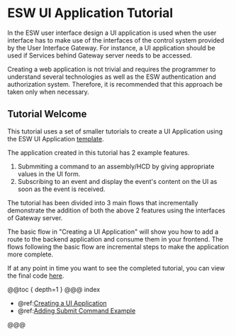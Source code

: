 # ESW UI Application Tutorial

In the ESW user interface design a UI application is used when the user interface has to make use of the interfaces of the control system provided by the User Interface Gateway. For instance, a UI application
should be used if Services behind Gateway server needs to be accessed.

Creating a web application is not trivial and requires the programmer to understand several technologies as well as the
ESW authentication and authorization system. Therefore, it is recommended that this approach be taken only when
necessary.

## Tutorial Welcome

This tutorial uses a set of smaller tutorials to create a UI Application using the ESW UI Application [template](https://github.com/tmtsoftware/esw-ui-template.g8).

The application created in this tutorial has 2 example features.

1. Submmiting a command to an assembly/HCD by giving appropriate values in the UI form.
2. Subscribing to an event and display the event's content on the UI as soon as the event is received.

The tutorial has been divided into 3 main flows that incrementally demonstrate the addition of both the above 2 features using the interfaces of
Gateway server.

The basic flow in "Creating a UI Application" will show you how to add a route to the backend application and consume them in your frontend.
The flows following the basic flow are incremental steps to make the application more complete.

If at any point in time you want to see the completed tutorial, you can view the final code [here](https://github.com/tmtsoftware/esw-ui-example).

@@toc { depth=1 }
@@@ index

- @ref:[Creating a UI Application](flows/base-flow.md)
- @ref:[Adding Submit Command Example](flows/submit-commands.md)

<!-- - @ref:[Adding Subscribe Event Example](flows/db-flow.md)
- @ref:[Using Paradox Documentation](flows/docs-flow.md) -->

@@@
